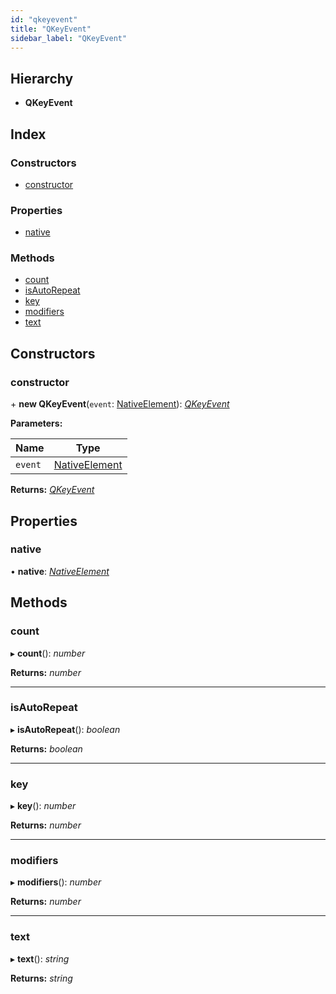 ```yaml
---
id: "qkeyevent"
title: "QKeyEvent"
sidebar_label: "QKeyEvent"
---
```


## Hierarchy

* **QKeyEvent**

## Index

### Constructors

* [constructor](qkeyevent.md#constructor)

### Properties

* [native](qkeyevent.md#native)

### Methods

* [count](qkeyevent.md#count)
* [isAutoRepeat](qkeyevent.md#isautorepeat)
* [key](qkeyevent.md#key)
* [modifiers](qkeyevent.md#modifiers)
* [text](qkeyevent.md#text)

## Constructors

###  constructor

\+ **new QKeyEvent**(`event`: [NativeElement](../globals.md#nativeelement)): *[QKeyEvent](qkeyevent.md)*

**Parameters:**

Name | Type |
------ | ------ |
`event` | [NativeElement](../globals.md#nativeelement) |

**Returns:** *[QKeyEvent](qkeyevent.md)*

## Properties

###  native

• **native**: *[NativeElement](../globals.md#nativeelement)*

## Methods

###  count

▸ **count**(): *number*

**Returns:** *number*

___

###  isAutoRepeat

▸ **isAutoRepeat**(): *boolean*

**Returns:** *boolean*

___

###  key

▸ **key**(): *number*

**Returns:** *number*

___

###  modifiers

▸ **modifiers**(): *number*

**Returns:** *number*

___

###  text

▸ **text**(): *string*

**Returns:** *string*
